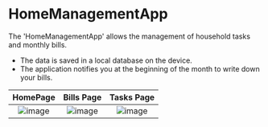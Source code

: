 # HomeManagementApp
The 'HomeManagementApp' allows the management of household tasks and monthly bills. 

- The data is saved in a local database on the device.
- The application notifies you at the beginning of the month to write down your bills.

HomePage           |  Bills Page |  Tasks Page
:-------------------------:|:-------------------------:|:-------------------------:
![image](https://github.com/alexion2001/HomeManagementApp/assets/96074975/4d085e77-43a1-4ff6-b765-d3585017e03f)  |  ![image](https://github.com/alexion2001/HomeManagementApp/assets/96074975/c50e7cf4-aac6-46b4-bca1-9dcfc3458578) | ![image](https://github.com/alexion2001/HomeManagementApp/assets/96074975/b195cf9e-d664-429b-a33b-1d06b23759b3)




